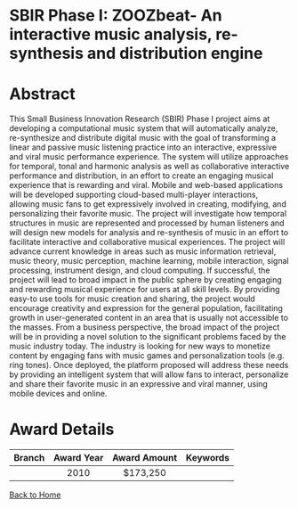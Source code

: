 
SBIR Phase I: ZOOZbeat- An interactive music analysis, re-synthesis and distribution engine
===========================================================================================

# Abstract


This Small Business Innovation Research (SBIR) Phase I project aims at developing a computational music system that will automatically analyze, re-synthesize and distribute digital music with the goal of transforming a linear and passive music listening practice into an interactive, expressive and viral music performance experience. The system will utilize approaches for temporal, tonal and harmonic analysis as well as collaborative interactive performance and distribution, in an effort to create an engaging musical experience that is rewarding and viral. Mobile and web-based applications will be developed supporting cloud-based multi-player interactions, allowing music fans to get expressively involved in creating, modifying, and personalizing their favorite music.  The project will investigate how temporal structures in music are represented and processed by human listeners and will design new models for analysis and re-synthesis of music in an effort to facilitate interactive and collaborative musical experiences. The project will advance current knowledge in areas such as music information retrieval, music theory, music perception, machine learning, mobile interaction, signal processing, instrument design, and cloud computing. 
If successful, the project will lead to broad impact in the public sphere by creating engaging and rewarding musical experience for users at all skill levels.  By providing easy-to use tools for music creation and sharing, the project would encourage creativity and expression for the general population, facilitating growth in user-generated content in an area that is usually not accessible to the masses. From a business perspective, the broad impact of the project will be in providing a novel solution to the significant problems faced by the music industry today. The industry is looking for new ways to monetize content by engaging fans with music games and personalization tools (e.g. ring tones). Once deployed, the platform proposed will address these needs by providing an intelligent system that will allow fans to interact, personalize and share their favorite music in an expressive and viral manner, using mobile devices and online.  

# Award Details

|Branch|Award Year|Award Amount|Keywords|
| :---: | :---: | :---: | :---: |
||2010|$173,250||
  
  


[Back to Home](https://github.com/chrischow/dod_sbir_awards#124)